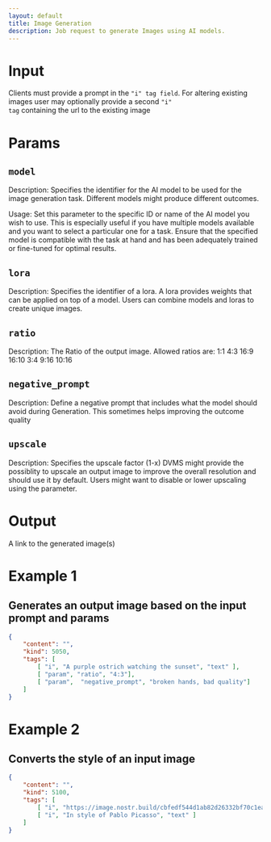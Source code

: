 ```yaml
---
layout: default
title: Image Generation
description: Job request to generate Images using AI models.
---
```


# Input

Clients must provide a prompt in the <code>"i" tag field</code>. For altering existing images user may optionally provide a second <code>"i" tag</code> containing the url to the existing image 


# Params

## `model`

Description:
Specifies the identifier for the AI model to be used for the image generation task. Different models might produce different outcomes.

Usage:
Set this parameter to the specific ID or name of the AI model you wish to use. This is especially useful if you have multiple models available and you want to select a particular one for a task. Ensure that the specified model is compatible with the task at hand and has been adequately trained or fine-tuned for optimal results.

## `lora`

Description:
Specifies the identifier of a lora. A lora provides weights that can be applied on top of a model. Users can combine models and loras to create unique images.

## `ratio`

Description:
The Ratio of the output image. Allowed ratios are:
1:1 4:3 16:9 16:10 3:4 9:16 10:16

## `negative_prompt`

Description:
Define a negative prompt that includes what the model should avoid during Generation. This sometimes helps improving the outcome quality

## `upscale`

Description:
Specifies the upscale factor (1-x) DVMS might provide the possiblity to upscale an output image to improve the overall resolution and should use it by default. Users might want to disable or lower upscaling using the parameter.



# Output

A link to the generated image(s)

# Example 1

## Generates an output image based on the input prompt and params

```json
{
    "content": "",
    "kind": 5050,
    "tags": [
        [ "i", "A purple ostrich watching the sunset", "text" ],
        [ "param", "ratio", "4:3"],
        [ "param",  "negative_prompt", "broken hands, bad quality"]
    ]
}
```

# Example 2

## Converts the style of an input image

```json
{
    "content": "",
    "kind": 5100,
    "tags": [
        [ "i", "https://image.nostr.build/cbfedf544d1ab82d26332bf70c1ea55b8f275ae59a04c3dac175d9cae536725e.jpg", "url" ],
        [ "i", "In style of Pablo Picasso", "text" ]
    ]
}
```
